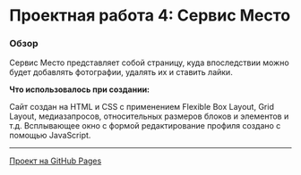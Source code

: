 # Проектная работа 4: Сервис Место


### Обзор

Сервис Место представляет собой страницу, куда впоследствии можно будет добавлять фотографии, удалять их и ставить лайки.

**Что использовалось при создании:**

Сайт создан на HTML и CSS с применением Flexible Box Layout, Grid Layout, медиазапросов, относительных размеров блоков и элементов и т.д.
Всплывающее окно с формой редактирование профиля создано с помощью JavaScript.

---

[Проект на GitHub Pages](https://projectongithub.github.io/mesto/)

